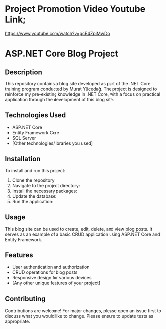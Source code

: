 # Project Promotion Video Youtube Link;

https://www.youtube.com/watch?v=gcE4ZpiMwDo


# ASP.NET Core Blog Project

## Description
This repository contains a blog site developed as part of the .NET Core training program conducted by Murat Yücedağ. The project is designed to reinforce my pre-existing knowledge in .NET Core, with a focus on practical application through the development of this blog site.

## Technologies Used
- ASP.NET Core
- Entity Framework Core
- SQL Server
- [Other technologies/libraries you used]

## Installation
To install and run this project:

1. Clone the repository:
2. Navigate to the project directory:
3. Install the necessary packages:
4. Update the database:
5. Run the application:

## Usage
This blog site can be used to create, edit, delete, and view blog posts. It serves as an example of a basic CRUD application using ASP.NET Core and Entity Framework.

## Features
- User authentication and authorization
- CRUD operations for blog posts
- Responsive design for various devices
- [Any other unique features of your project]

## Contributing
Contributions are welcome! For major changes, please open an issue first to discuss what you would like to change. Please ensure to update tests as appropriate.

